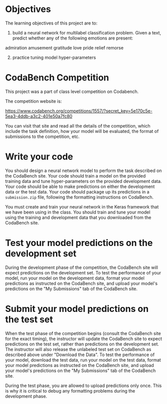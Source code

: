 # Objectives

The learning objectives of this project are to:
1. build a neural network for multilabel classification problem. Given a text, predict whether any of the following emotions are present:

admiration
amusement
gratitude
love
pride
relief
remorse

2. practice tuning model hyper-parameters

# CodaBench Competition

This project was a part of class level competition on Codabench.

The competition website is:

https://www.codabench.org/competitions/1557/?secret_key=5e170c5e-5ea3-4ddb-a3c2-401e50a7fc80

You can visit that site and read all the details of the competition, which
include the task definition, how your model will be evaluated, the format of
submissions to the competition, etc.


# Write your code

You should design a neural network model to perform the task described on the
CodaBench site.
Your code should train a model on the provided training data and tune
hyper-parameters on the provided development data.
Your code should be able to make predictions on either the development data
or the test data.
Your code should package up its predictions in a `submission.zip` file,
following the formatting instructions on CodaBench.

You must create and train your neural network in the Keras framework that we
have been using in the class.
You should train and tune your model using the training and development data
that you downloaded from the CodaBench site.


# Test your model predictions on the development set

During the development phase of the competition, the CodaBench site will expect
predictions on the development set.
To test the performance of your model, run your model on the development data,
format your model predictions as instructed on the CodaBench site, and upload
your model's predictions on the "My Submissions" tab of the CodaBench site.


# Submit your model predictions on the test set

When the test phase of the competition begins (consult the CodaBench site for
the exact timing), the instructor will update the CodaBench site to expect
predictions on the test set, rather than predictions on the development set.
The instructor will also release the unlabeled test set on CodaBench as
described above under "Download the Data".
To test the performance of your model, download the test data, run your model on
the test data, format your model predictions as instructed on the CodaBench
site, and upload your model's predictions on the "My Submissions" tab of the
CodaBench site.

During the test phase, you are allowed to upload predictions only once.
This is why it is critical to debug any formatting problems during the
development phase.
 
